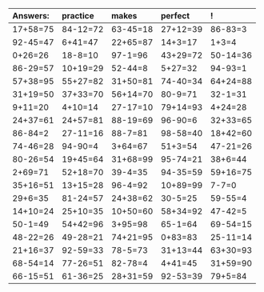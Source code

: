 | Answers: | practice | makes | perfect | ! |
| :--- | :--- | :--- | :--- | :--- |
| 17+58=75 | 84-12=72 | 63-45=18 | 27+12=39 | 86-83=3 | 
| 92-45=47 | 6+41=47 | 22+65=87 | 14+3=17 | 1+3=4 | 
| 0+26=26 | 18-8=10 | 97-1=96 | 43+29=72 | 50-14=36 | 
| 86-29=57 | 10+19=29 | 52-44=8 | 5+27=32 | 94-93=1 | 
| 57+38=95 | 55+27=82 | 31+50=81 | 74-40=34 | 64+24=88 | 
| 31+19=50 | 37+33=70 | 56+14=70 | 80-9=71 | 32-1=31 | 
| 9+11=20 | 4+10=14 | 27-17=10 | 79+14=93 | 4+24=28 | 
| 24+37=61 | 24+57=81 | 88-19=69 | 96-90=6 | 32+33=65 | 
| 86-84=2 | 27-11=16 | 88-7=81 | 98-58=40 | 18+42=60 | 
| 74-46=28 | 94-90=4 | 3+64=67 | 51+3=54 | 47-21=26 | 
| 80-26=54 | 19+45=64 | 31+68=99 | 95-74=21 | 38+6=44 | 
| 2+69=71 | 52+18=70 | 39-4=35 | 94-35=59 | 59+16=75 | 
| 35+16=51 | 13+15=28 | 96-4=92 | 10+89=99 | 7-7=0 | 
| 29+6=35 | 81-24=57 | 24+38=62 | 30-5=25 | 59-55=4 | 
| 14+10=24 | 25+10=35 | 10+50=60 | 58+34=92 | 47-42=5 | 
| 50-1=49 | 54+42=96 | 3+95=98 | 65-1=64 | 69-54=15 | 
| 48-22=26 | 49-28=21 | 74+21=95 | 0+83=83 | 25-11=14 | 
| 21+16=37 | 92-59=33 | 78-5=73 | 31+13=44 | 63+30=93 | 
| 68-54=14 | 77-26=51 | 82-78=4 | 4+41=45 | 31+59=90 | 
| 66-15=51 | 61-36=25 | 28+31=59 | 92-53=39 | 79+5=84 | 
